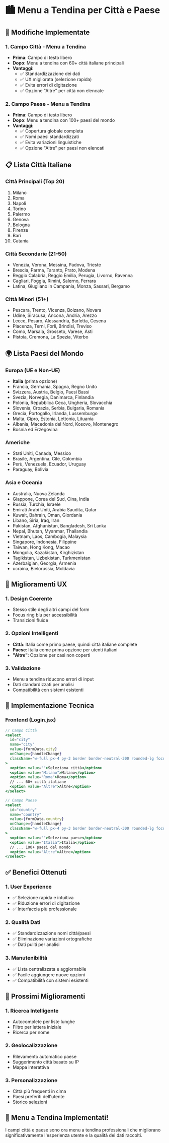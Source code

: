 # 🏙️ Menu a Tendina per Città e Paese

## 🎯 Modifiche Implementate

### **1. Campo Città - Menu a Tendina**
- **Prima**: Campo di testo libero
- **Dopo**: Menu a tendina con 60+ città italiane principali
- **Vantaggi**:
  - ✅ Standardizzazione dei dati
  - ✅ UX migliorata (selezione rapida)
  - ✅ Evita errori di digitazione
  - ✅ Opzione "Altre" per città non elencate

### **2. Campo Paese - Menu a Tendina**
- **Prima**: Campo di testo libero
- **Dopo**: Menu a tendina con 100+ paesi del mondo
- **Vantaggi**:
  - ✅ Copertura globale completa
  - ✅ Nomi paesi standardizzati
  - ✅ Evita variazioni linguistiche
  - ✅ Opzione "Altre" per paesi non elencati

## 📋 Lista Città Italiane

### **Città Principali (Top 20)**
1. Milano
2. Roma
3. Napoli
4. Torino
5. Palermo
6. Genova
7. Bologna
8. Firenze
9. Bari
10. Catania

### **Città Secondarie (21-50)**
- Venezia, Verona, Messina, Padova, Trieste
- Brescia, Parma, Taranto, Prato, Modena
- Reggio Calabria, Reggio Emilia, Perugia, Livorno, Ravenna
- Cagliari, Foggia, Rimini, Salerno, Ferrara
- Latina, Giugliano in Campania, Monza, Sassari, Bergamo

### **Città Minori (51+)**
- Pescara, Trento, Vicenza, Bolzano, Novara
- Udine, Siracusa, Ancona, Andria, Arezzo
- Lecce, Pesaro, Alessandria, Barletta, Cesena
- Piacenza, Terni, Forlì, Brindisi, Treviso
- Como, Marsala, Grosseto, Varese, Asti
- Pistoia, Cremona, La Spezia, Viterbo

## 🌍 Lista Paesi del Mondo

### **Europa (UE e Non-UE)**
- **Italia** (prima opzione)
- Francia, Germania, Spagna, Regno Unito
- Svizzera, Austria, Belgio, Paesi Bassi
- Svezia, Norvegia, Danimarca, Finlandia
- Polonia, Repubblica Ceca, Ungheria, Slovacchia
- Slovenia, Croazia, Serbia, Bulgaria, Romania
- Grecia, Portogallo, Irlanda, Lussemburgo
- Malta, Cipro, Estonia, Lettonia, Lituania
- Albania, Macedonia del Nord, Kosovo, Montenegro
- Bosnia ed Erzegovina

### **Americhe**
- Stati Uniti, Canada, Messico
- Brasile, Argentina, Cile, Colombia
- Perù, Venezuela, Ecuador, Uruguay
- Paraguay, Bolivia

### **Asia e Oceania**
- Australia, Nuova Zelanda
- Giappone, Corea del Sud, Cina, India
- Russia, Turchia, Israele
- Emirati Arabi Uniti, Arabia Saudita, Qatar
- Kuwait, Bahrain, Oman, Giordania
- Libano, Siria, Iraq, Iran
- Pakistan, Afghanistan, Bangladesh, Sri Lanka
- Nepal, Bhutan, Myanmar, Thailandia
- Vietnam, Laos, Cambogia, Malaysia
- Singapore, Indonesia, Filippine
- Taiwan, Hong Kong, Macao
- Mongolia, Kazakistan, Kirghizistan
- Tagikistan, Uzbekistan, Turkmenistan
- Azerbaigian, Georgia, Armenia
- ucraina, Bielorussia, Moldavia

## 🎨 Miglioramenti UX

### **1. Design Coerente**
- Stesso stile degli altri campi del form
- Focus ring blu per accessibilità
- Transizioni fluide

### **2. Opzioni Intelligenti**
- **Città**: Italia come primo paese, quindi città italiane complete
- **Paese**: Italia come prima opzione per utenti italiani
- **"Altre"**: Opzione per casi non coperti

### **3. Validazione**
- Menu a tendina riducono errori di input
- Dati standardizzati per analisi
- Compatibilità con sistemi esistenti

## 🔧 Implementazione Tecnica

### **Frontend (Login.jsx)**
```jsx
// Campo Città
<select
  id="city"
  name="city"
  value={formData.city}
  onChange={handleChange}
  className="w-full px-4 py-3 border border-neutral-300 rounded-lg focus:ring-2 focus:ring-blue-500 focus:border-blue-500 transition-all duration-200"
>
  <option value="">Seleziona città</option>
  <option value="Milano">Milano</option>
  <option value="Roma">Roma</option>
  // ... 60+ città italiane
  <option value="Altre">Altre</option>
</select>

// Campo Paese
<select
  id="country"
  name="country"
  value={formData.country}
  onChange={handleChange}
  className="w-full px-4 py-3 border border-neutral-300 rounded-lg focus:ring-2 focus:ring-blue-500 focus:border-blue-500 transition-all duration-200"
>
  <option value="">Seleziona paese</option>
  <option value="Italia">Italia</option>
  // ... 100+ paesi del mondo
  <option value="Altre">Altre</option>
</select>
```

## ✅ Benefici Ottenuti

### **1. User Experience**
- ✅ Selezione rapida e intuitiva
- ✅ Riduzione errori di digitazione
- ✅ Interfaccia più professionale

### **2. Qualità Dati**
- ✅ Standardizzazione nomi città/paesi
- ✅ Eliminazione variazioni ortografiche
- ✅ Dati puliti per analisi

### **3. Manutenibilità**
- ✅ Lista centralizzata e aggiornabile
- ✅ Facile aggiungere nuove opzioni
- ✅ Compatibilità con sistemi esistenti

## 🚀 Prossimi Miglioramenti

### **1. Ricerca Intelligente**
- Autocomplete per liste lunghe
- Filtro per lettera iniziale
- Ricerca per nome

### **2. Geolocalizzazione**
- Rilevamento automatico paese
- Suggerimento città basato su IP
- Mappa interattiva

### **3. Personalizzazione**
- Città più frequenti in cima
- Paesi preferiti dell'utente
- Storico selezioni

## 🎉 Menu a Tendina Implementati!

I campi città e paese sono ora menu a tendina professionali che migliorano significativamente l'esperienza utente e la qualità dei dati raccolti. 
